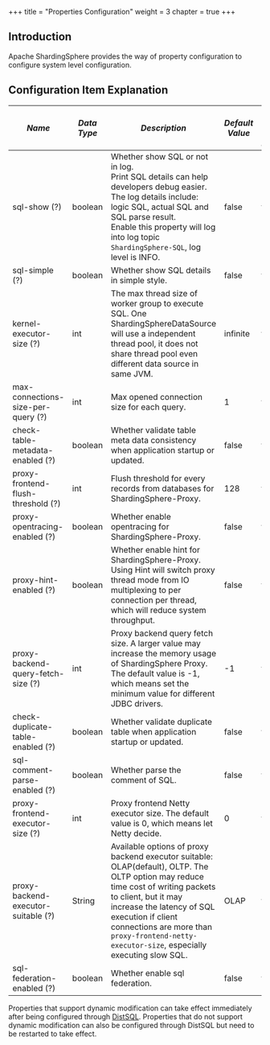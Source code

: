+++
title = "Properties Configuration"
weight = 3
chapter = true
+++

## Introduction

Apache ShardingSphere provides the way of property configuration to configure system level configuration.

## Configuration Item Explanation

| *Name*                             | *Data Type* | *Description*                                                                                                                                                                                                                                                                                           | *Default Value* | *Whether to support dynamic modification*     | 
| ---------------------------------- | ----------- | --------------------------------------------------------------------------------------------------------------------------------------------------------------------------------------------------------------------------------------------------------------------------------------------------------| --------------- |---------------------------------------------- | 
| sql-show (?)                       | boolean     | Whether show SQL or not in log. <br /> Print SQL details can help developers debug easier. The log details include: logic SQL, actual SQL and SQL parse result. <br /> Enable this property will log into log topic `ShardingSphere-SQL`, log level is INFO.                                            | false           | true                                          |
| sql-simple (?)                     | boolean     | Whether show SQL details in simple style.                                                                                                                                                                                                                                                               | false           | true                                          |
| kernel-executor-size (?)           | int         | The max thread size of worker group to execute SQL. One ShardingSphereDataSource will use a independent thread pool, it does not share thread pool even different data source in same JVM.                                                                                                              | infinite        | false                                         |
| max-connections-size-per-query (?) | int         | Max opened connection size for each query.                                                                                                                                                                                                                                                              | 1               | true                                          |
| check-table-metadata-enabled (?)   | boolean     | Whether validate table meta data consistency when application startup or updated.                                                                                                                                                                                                                       | false           | false                                         |
| proxy-frontend-flush-threshold (?) | int         | Flush threshold for every records from databases for ShardingSphere-Proxy.                                                                                                                                                                                                                              | 128             | true                                          |
| proxy-opentracing-enabled (?)      | boolean     | Whether enable opentracing for ShardingSphere-Proxy.                                                                                                                                                                                                                                                    | false           | true                                          |
| proxy-hint-enabled (?)             | boolean     | Whether enable hint for ShardingSphere-Proxy. Using Hint will switch proxy thread mode from IO multiplexing to per connection per thread, which will reduce system throughput.                                                                                                                          | false           | true                                          |
| proxy-backend-query-fetch-size (?) | int         | Proxy backend query fetch size. A larger value may increase the memory usage of ShardingSphere Proxy. The default value is -1, which means set the minimum value for different JDBC drivers.                                                                                                            | -1              | false                                         |
| check-duplicate-table-enabled (?)  | boolean     | Whether validate duplicate table when application startup or updated.                                                                                                                                                                                                                                   | false           | false                                         |
| sql-comment-parse-enabled (?)      | boolean     | Whether parse the comment of SQL.                                                                                                                                                                                                                                                                       | false           | true                                          |
| proxy-frontend-executor-size (?)   | int         | Proxy frontend Netty executor size. The default value is 0, which means let Netty decide.                                                                                                                                                                                                               | 0               | false                                         |
| proxy-backend-executor-suitable (?)| String      | Available options of proxy backend executor suitable: OLAP(default), OLTP. The OLTP option may reduce time cost of writing packets to client, but it may increase the latency of SQL execution if client connections are more than `proxy-frontend-netty-executor-size`, especially executing slow SQL. | OLAP            | false                                         |
| sql-federation-enabled (?)         | boolean     | Whether enable sql federation.                                                                                                                                                                                                                                                                          | false           | true                                          | 

Properties that support dynamic modification can take effect immediately after being configured through [DistSQL](https://shardingsphere.apache.org/document/current/en/user-manual/shardingsphere-proxy/usage/distsql/). Properties that do not support dynamic modification can also be configured through DistSQL but need to be restarted to take effect.